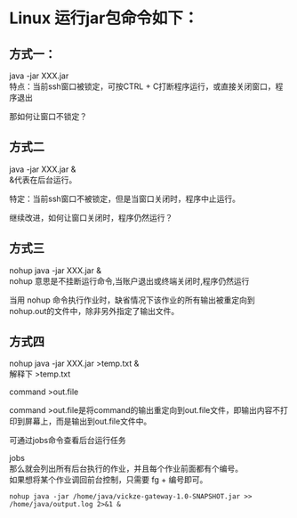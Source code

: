 # Linux 运行jar包命令如下：

## 方式一：

java -jar XXX.jar  
特点：当前ssh窗口被锁定，可按CTRL + C打断程序运行，或直接关闭窗口，程序退出

那如何让窗口不锁定？

## 方式二

java -jar XXX.jar &  
&代表在后台运行。

特定：当前ssh窗口不被锁定，但是当窗口关闭时，程序中止运行。

继续改进，如何让窗口关闭时，程序仍然运行？

## 方式三

nohup java -jar XXX.jar &  
nohup 意思是不挂断运行命令,当账户退出或终端关闭时,程序仍然运行

当用 nohup 命令执行作业时，缺省情况下该作业的所有输出被重定向到nohup.out的文件中，除非另外指定了输出文件。

## 方式四

nohup java -jar XXX.jar &gt;temp.txt &  
解释下 &gt;temp.txt

command &gt;out.file

command &gt;out.file是将command的输出重定向到out.file文件，即输出内容不打印到屏幕上，而是输出到out.file文件中。

可通过jobs命令查看后台运行任务

jobs  
那么就会列出所有后台执行的作业，并且每个作业前面都有个编号。  
如果想将某个作业调回前台控制，只需要 fg + 编号即可。

```
nohup java -jar /home/java/vickze-gateway-1.0-SNAPSHOT.jar >> /home/java/output.log 2>&1 &
```




